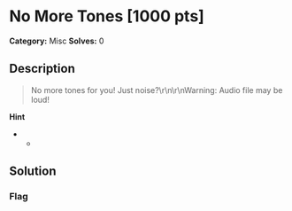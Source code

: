 # No More Tones [1000 pts]

**Category:** Misc
**Solves:** 0

## Description
>No more tones for you! Just noise?\r\n\r\nWarning: Audio file may be loud!

**Hint**
* -

## Solution

### Flag

